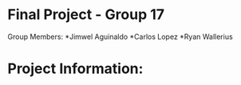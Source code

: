 # Final Project - Group 17
Group Members:
*Jimwel Aguinaldo
*Carlos Lopez 
*Ryan Wallerius 
 
 
 # Project Information:
 
